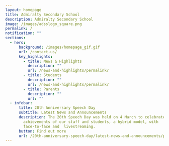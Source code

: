 ```yaml
---
layout: homepage
title: Admiralty Secondary School
description: Admiralty Secondary School
image: /images/adsslogo_square.png
permalink: /
notification: ""
sections:
  - hero:
      background: /images/homepage_gif.gif
      url: /contact-us/
      key_highlights:
        - title: News & Highlights
          description: ""
          url: /news-and-highlights/permalink/
        - title: Students
          description: ""
          url: /news-and-highlights/permalink/
        - title: Parents
          description: ""
          url: ""
  - infobar:
      title: 20th Anniversary Speech Day
      subtitle: Latest News and Announcements
      description: The 20th Speech Day was held on 4 March to celebrate the
        achievements of our staff and students, a hybrid model, with
        face-to-face and  livestreaming.
      button: Find out more
      url: /20th-anniversary-speech-day/latest-news-and-announcements/permalink
---
```

